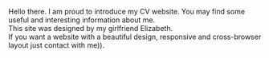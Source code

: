 Hello there. I am proud to introduce my CV website. You may find some useful and interesting information about me.<br>
This site was designed by my girlfriend Elizabeth.<br>
If you want a website with a beautiful design, responsive and cross-browser layout just contact with me)).<br>
